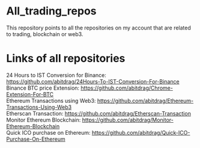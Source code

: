 # All_trading_repos
This repository points to all the repositories on my account that are related to trading, blockchain or web3.
# Links of all repositories 
24 Hours to IST Conversion for Binance: https://github.com/abitdrag/24Hours-To-IST-Conversion-For-Binance   
Binance BTC price Extension: https://github.com/abitdrag/Chrome-Extension-For-BTC   
Ethereum Transactions using Web3: https://github.com/abitdrag/Ethereum-Transactions-Using-Web3   
Etherscan Transaction: https://github.com/abitdrag/Etherscan-Transaction   
Monitor Ethereum Blockchain: https://github.com/abitdrag/Monitor-Ethereum-Blockchain   
Quick ICO purchase on Ethereum: https://github.com/abitdrag/Quick-ICO-Purchase-On-Ethereum   
